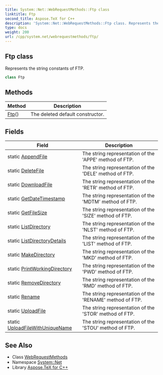 ```yaml
---
title: System::Net::WebRequestMethods::Ftp class
linktitle: Ftp
second_title: Aspose.TeX for C++
description: 'System::Net::WebRequestMethods::Ftp class. Represents the string constants of FTP in C++.'
type: docs
weight: 200
url: /cpp/system.net/webrequestmethods/ftp/
---
```

## Ftp class


Represents the string constants of FTP.

```cpp
class Ftp
```

## Methods

| Method | Description |
| --- | --- |
| [Ftp](./ftp/)() | The deleted default constructor. |
## Fields

| Field | Description |
| --- | --- |
| static [AppendFile](./appendfile/) | The string representation of the 'APPE' method of FTP. |
| static [DeleteFile](./deletefile/) | The string representation of the 'DELE' method of FTP. |
| static [DownloadFile](./downloadfile/) | The string representation of the 'RETR' method of FTP. |
| static [GetDateTimestamp](./getdatetimestamp/) | The string representation of the 'MDTM' method of FTP. |
| static [GetFileSize](./getfilesize/) | The string representation of the 'SIZE' method of FTP. |
| static [ListDirectory](./listdirectory/) | The string representation of the 'NLST' method of FTP. |
| static [ListDirectoryDetails](./listdirectorydetails/) | The string representation of the 'LIST' method of FTP. |
| static [MakeDirectory](./makedirectory/) | The string representation of the 'MKD' method of FTP. |
| static [PrintWorkingDirectory](./printworkingdirectory/) | The string representation of the 'PWD' method of FTP. |
| static [RemoveDirectory](./removedirectory/) | The string representation of the 'RMD' method of FTP. |
| static [Rename](./rename/) | The string representation of the 'RENAME' method of FTP. |
| static [UploadFile](./uploadfile/) | The string representation of the 'STOR' method of FTP. |
| static [UploadFileWithUniqueName](./uploadfilewithuniquename/) | The string representation of the 'STOU' method of FTP. |
## See Also

* Class [WebRequestMethods](../)
* Namespace [System::Net](../../)
* Library [Aspose.TeX for C++](../../../)
